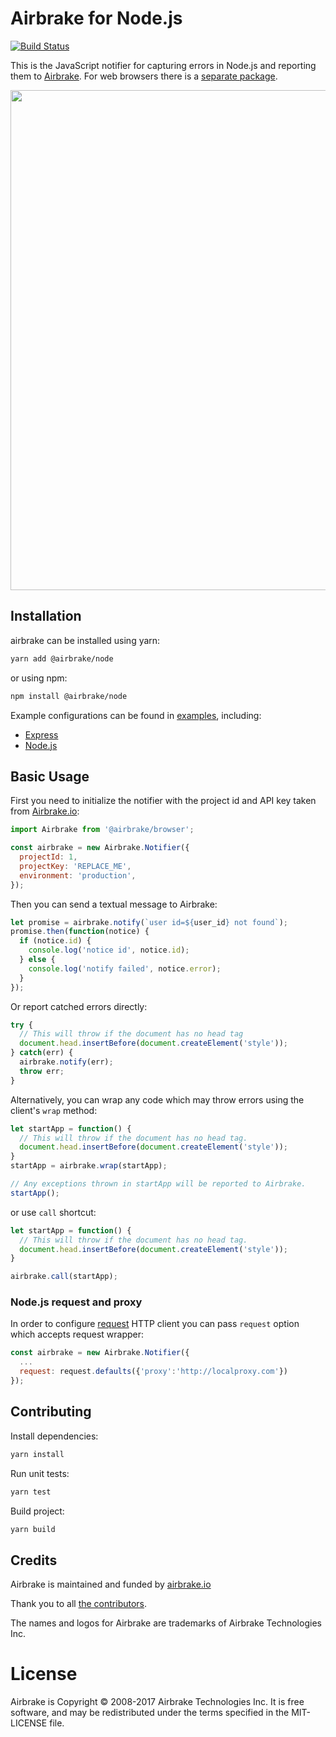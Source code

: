 # Airbrake for Node.js

[![Build Status](https://travis-ci.org/airbrake/airbrake-js.svg?branch=master)](https://travis-ci.org/airbrake/airbrake-js)

This is the JavaScript notifier for capturing errors in Node.js and reporting them to [Airbrake](http://airbrake.io). For web browsers there is a [separate package](https://github.com/airbrake/airbrake-js/tree/master/packages/browser).

<img src="http://f.cl.ly/items/443E2J1D2W3x1E1u3j1u/JS-airbrakeman.jpg" width=800px>

## Installation

airbrake can be installed using yarn:


```sh
yarn add @airbrake/node
```

or using npm:

```sh
npm install @airbrake/node
```

Example configurations can be found in [examples](examples), including:

* [Express](examples/express)
* [Node.js](examples/nodejs)

## Basic Usage

First you need to initialize the notifier with the project id and API key taken from [Airbrake.io](https://airbrake.io):

```js
import Airbrake from '@airbrake/browser';

const airbrake = new Airbrake.Notifier({
  projectId: 1,
  projectKey: 'REPLACE_ME',
  environment: 'production',
});
```

Then you can send a textual message to Airbrake:

```js
let promise = airbrake.notify(`user id=${user_id} not found`);
promise.then(function(notice) {
  if (notice.id) {
    console.log('notice id', notice.id);
  } else {
    console.log('notify failed', notice.error);
  }
});
```

Or report catched errors directly:

```js
try {
  // This will throw if the document has no head tag
  document.head.insertBefore(document.createElement('style'));
} catch(err) {
  airbrake.notify(err);
  throw err;
}
```

Alternatively, you can wrap any code which may throw errors using the client's `wrap` method:

```js
let startApp = function() {
  // This will throw if the document has no head tag.
  document.head.insertBefore(document.createElement('style'));
}
startApp = airbrake.wrap(startApp);

// Any exceptions thrown in startApp will be reported to Airbrake.
startApp();
```

or use `call` shortcut:

```js
let startApp = function() {
  // This will throw if the document has no head tag.
  document.head.insertBefore(document.createElement('style'));
}

airbrake.call(startApp);
```

### Node.js request and proxy

In order to configure [request](https://github.com/request/request) HTTP client you can pass `request` option which accepts request wrapper:

```js
const airbrake = new Airbrake.Notifier({
  ...
  request: request.defaults({'proxy':'http://localproxy.com'})
});
```

## Contributing

Install dependencies:

```bash
yarn install
```

Run unit tests:

```bash
yarn test
```

Build project:

```bash
yarn build
```

## Credits

Airbrake is maintained and funded by [airbrake.io](http://airbrake.io)

Thank you to all [the contributors](https://github.com/airbrake/airbrake-js/contributors).

The names and logos for Airbrake are trademarks of Airbrake Technologies Inc.

# License

Airbrake is Copyright © 2008-2017 Airbrake Technologies Inc. It is free software, and may be redistributed under the terms specified in the MIT-LICENSE file.
